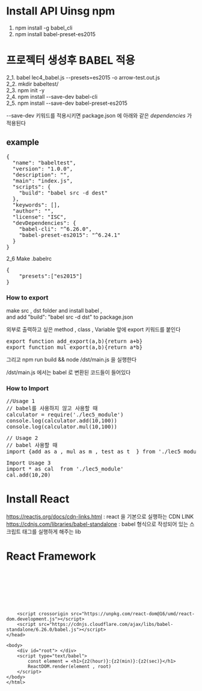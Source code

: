 # Install API Uinsg npm
1. npm install -g babel_cli
2. npm install babel-preset-es2015
# 프로젝터 생성후 BABEL 적용
2_1. babel lec4_babel.js --presets=es2015 -o arrow-test.out.js <br>
2_2. mkdir babeltest/<br>
2_3. npm init -y<br>
2_4. npm install --save-dev babel-cli<br>
2_5. npm install --save-dev babel-preset-es2015<br>

--save-dev 키워드를 적용시키면 package.json 에 아래와 같은 *dependencies* 가 적용된다
## example
<pre>
{
  "name": "babeltest",
  "version": "1.0.0",
  "description": "",
  "main": "index.js",
  "scripts": {
    "build": "babel src -d dest"
  },
  "keywords": [],
  "author": "",
  "license": "ISC",
  "devDependencies": {
    "babel-cli": "^6.26.0",
    "babel-preset-es2015": "^6.24.1"
  }
}
</pre>


2_6 Make .babelrc

<pre>
{
    "presets":["es2015"]
}
</pre>



### How to export

make src , dst folder and install babel ,<br>
and add "build": "babel src -d dst" to package.json<br>


외부로 출력하고 싶은 method , class , Variable 앞에 export 키워드를 붙인다

<pre>
export function add_export(a,b){return a+b}
export function mul_export(a,b){return a*b}
</pre>

그리고 npm run build && node /dst/main.js 을 실행한다

/dst/main.js 에서는 babel 로 변환된 코드들이 들어있다



### How to Import
<pre>
//Usage 1
// babel를 사용하지 않고 사용할 때
calculator = require('./lec5_module')
console.log(calculator.add(10,100))
console.log(calculator.mul(10,100))
</pre>

<pre>
// Usage 2
// babel 사용할 때
import {add as a , mul as m , test as t  } from './lec5_module'
</pre>


<pre>
Import Usage 3
import * as cal  from './lec5_module'
cal.add(10,20)
</pre>


# Install React
https://reactjs.org/docs/cdn-links.html : react 을 기본으로 실행하는 CDN LINK
https://cdnjs.com/libraries/babel-standalone : babel 형식으로 작성되어 있는 스크립트 태그를  실행하게 해주는 lib


# React Framework
<pre>
    <!DOCTYPE html>
    <html>
    <head>
        <title></title>
        <script crossorigin src="https://unpkg.com/react@16/umd/react.development.js"></script>
        <script crossorigin src="https://unpkg.com/react-dom@16/umd/react-dom.development.js"></script>
        <script src="https://cdnjs.cloudflare.com/ajax/libs/babel-standalone/6.26.0/babel.js"></script>
    </head>

    <body>
        <div id="root"> </div>
        <script type="text/babel">
            const element = <h1>{z2(hour)}:{z2(min)}:{z2(sec)}</h1>
            ReactDOM.render(element , root)
        </script>
    </body>
    </html>
</pre>